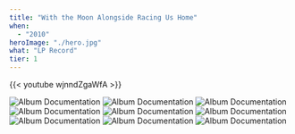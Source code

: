 ```yaml
---
title: "With the Moon Alongside Racing Us Home"
when: 
  - "2010"
heroImage: "./hero.jpg"
what: "LP Record"
tier: 1
---
```


{{< youtube wjnndZgaWfA >}}

<!-- Bandcamp link, writeup,  -->
<!-- ![Album Documentation](./assets/moon.jpg) -->
![Album Documentation](./assets/mooncombo.jpg)
![Album Documentation](./assets/P080509_00.1401.jpg)
![Album Documentation](./assets/P080509_00.1502.JPG)
![Album Documentation](./assets/P080509_00.1602.JPG)
![Album Documentation](./assets/P221009_13.41.JPG)
![Album Documentation](./assets/promos.jpg)
![Album Documentation](./assets/roborebel.jpg)
![Album Documentation](./assets/wtmmediasnap.jpg)
![Album Documentation](./assets/zeal-wasps.jpg)



